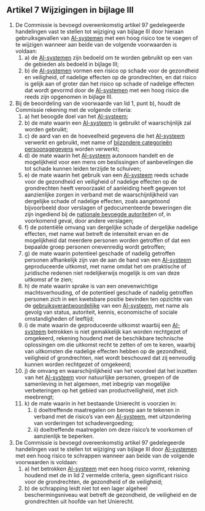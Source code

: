 ## Artikel 7 Wijzigingen in bijlage III

1. De Commissie is bevoegd overeenkomstig artikel 97 gedelegeerde handelingen vast te stellen tot wijziging van bijlage III door hieraan gebruiksgevallen van [AI-systemen](a3.md#^ai-systeem) met een hoog risico toe te voegen of te wijzigen wanneer aan beide van de volgende voorwaarden is voldaan:
   1. a) de [AI-systemen](a3.md#^ai-systeem) zijn bedoeld om te worden gebruikt op een van de gebieden als bedoeld in bijlage III;
   2. b) de [AI-systemen](a3.md#^ai-systeem) vormen een risico op schade voor de gezondheid en veiligheid, of nadelige effecten op de grondrechten, en dat risico is gelijk aan of groter dan het risico op schade of nadelige effecten dat wordt gevormd door de [AI-systemen](a3.md#^ai-systeem) met een hoog risico die reeds zijn opgenomen in bijlage III.
2. Bij de beoordeling van de voorwaarde van lid 1, punt b), houdt de Commissie rekening met de volgende criteria:
   1. a) het beoogde doel van het [AI-systeem](a3.md#^ai-systeem);
   2. b) de mate waarin een [AI-systeem](a3.md#^ai-systeem) is gebruikt of waarschijnlijk zal worden gebruikt;
   3. c) de aard van en de hoeveelheid gegevens die het [AI-systeem](a3.md#^ai-systeem) verwerkt en gebruikt, met name of [bijzondere categorieën persoonsgegevens](a3.md#^bijzcat) worden verwerkt;
   4. d) de mate waarin het [AI-systeem](a3.md#^ai-systeem) autonoom handelt en de mogelijkheid voor een mens om beslissingen of aanbevelingen die tot schade kunnen leiden terzijde te schuiven;
   5. e) de mate waarin het gebruik van een [AI-systeem](a3.md#^ai-systeem) reeds schade voor de gezondheid en veiligheid of nadelige effecten op de grondrechten heeft veroorzaakt of aanleiding heeft gegeven tot aanzienlijke zorgen in verband met de waarschijnlijkheid van dergelijke schade of nadelige effecten, zoals aangetoond bijvoorbeeld door verslagen of gedocumenteerde beweringen die zijn ingediend bij de [nationale bevoegde autoriteit](a3.md#^natbau)en of, in voorkomend geval, door andere verslagen;
   6. f) de potentiële omvang van dergelijke schade of dergelijke nadelige effecten, met name wat betreft de intensiteit ervan en de mogelijkheid dat meerdere personen worden getroffen of dat een bepaalde groep personen onevenredig wordt getroffen;
   7. g) de mate waarin potentieel geschade of nadelig getroffen personen afhankelijk zijn van de aan de hand van een [AI-systeem](a3.md#^ai-systeem) geproduceerde uitkomst, met name omdat het om praktische of juridische redenen niet redelijkerwijs mogelijk is om van deze uitkomst af te zien;
   8. h) de mate waarin sprake is van een onevenwichtige machtsverhouding, of de potentieel geschade of nadelig getroffen personen zich in een kwetsbare positie bevinden ten opzichte van de [gebruiksverantwoordelijke](a3.md#^gebruiksverantwoordelijke) van een [AI-systeem](a3.md#^ai-systeem), met name als gevolg van status, autoriteit, kennis, economische of sociale omstandigheden of leeftijd;
   9. i) de mate waarin de geproduceerde uitkomst waarbij een [AI-systeem](a3.md#^ai-systeem) betrokken is niet gemakkelijk kan worden rechtgezet of omgekeerd, rekening houdend met de beschikbare technische oplossingen om die uitkomst recht te zetten of om te keren, waarbij van uitkomsten die nadelige effecten hebben op de gezondheid, veiligheid of grondrechten, niet wordt beschouwd dat zij eenvoudig kunnen worden rechtgezet of omgekeerd;
   10. j) de omvang en waarschijnlijkheid van het voordeel dat het inzetten van het [AI-systeem](a3.md#^ai-systeem) voor natuurlijke personen, groepen of de samenleving in het algemeen, met inbegrip van mogelijke verbeteringen op het gebied van productveiligheid, met zich meebrengt;
   11. k) de mate waarin in het bestaande Unierecht is voorzien in:
       1. i) doeltreffende maatregelen om beroep aan te tekenen in verband met de risico’s van een [AI-systeem](a3.md#^ai-systeem), met uitzondering van vorderingen tot schadevergoeding;
       2. ii) doeltreffende maatregelen om deze risico’s te voorkomen of aanzienlijk te beperken.
3. De Commissie is bevoegd overeenkomstig artikel 97 gedelegeerde handelingen vast te stellen tot wijziging van bijlage III door [AI-systemen](a3.md#^ai-systeem) met een hoog risico te schrappen wanneer aan beide van de volgende voorwaarden is voldaan:
   1. a) het betrokken [AI-systeem](a3.md#^ai-systeem) met een hoog risico vormt, rekening houdend met de in lid 2 vermelde criteria, geen significant risico voor de grondrechten, de gezondheid of de veiligheid;
   2. b) de schrapping leidt niet tot een lager algeheel beschermingsniveau wat betreft de gezondheid, de veiligheid en de grondrechten uit hoofde van het Unierecht.

